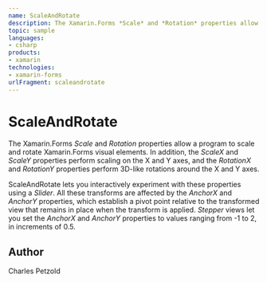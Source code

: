 ```yaml
---
name: ScaleAndRotate
description: The Xamarin.Forms *Scale* and *Rotation* properties allow a program to scale and rotate Xamarin.Forms visual elements. In addition, the *ScaleX* an...
topic: sample
languages:
- csharp
products:
- xamarin
technologies:
- xamarin-forms
urlFragment: scaleandrotate
---
```

ScaleAndRotate
==============

The Xamarin.Forms *Scale* and *Rotation* properties allow a program to scale and rotate
Xamarin.Forms visual elements. In addition, the *ScaleX* and *ScaleY* properties perform scaling
on the X and Y axes, and the *RotationX* and *RotationY* properties perform
3D-like rotations around the X and Y axes.

ScaleAndRotate lets you interactively experiment with these properties using a *Slider*.
All these transforms are affected by the *AnchorX* and *AnchorY* properties, which establish a pivot
point relative to the transformed view that remains in place when the transform is applied.
*Stepper* views let you set the *AnchorX* and *AnchorY* properties to values ranging from -1 to 2,
in increments of 0.5.

Author
------

Charles Petzold

